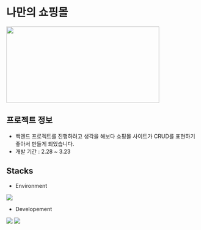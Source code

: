 # 나만의 쇼핑몰

<img src="https://images.pexels.com/photos/5632398/pexels-photo-5632398.jpeg?auto=compress&cs=tinysrgb&w=1260&h=750&dpr=2" width="400" height="200"/>


## 프로젝트 정보
- 백엔드 프로젝트를 진행하려고 생각을 해보다 쇼핑몰 사이트가 CRUD를 표현하기 좋아서 만들게 되었습니다.
- 개발 기간 : 2.28 ~ 3.23

## Stacks
- Environment

<img src="https://img.shields.io/badge/github-181717?style=for-the-badge&logo=github&logoColor=white">

- Developement
<img src="https://img.shields.io/badge/java-007396?style=for-the-badge&logo=java&logoColor=white">
<img src="https://img.shields.io/badge/mysql-4479A1?style=for-the-badge&logo=mysql&logoColor=white">

